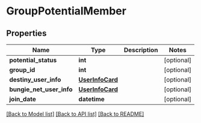 # GroupPotentialMember

## Properties
Name | Type | Description | Notes
------------ | ------------- | ------------- | -------------
**potential_status** | **int** |  | [optional] 
**group_id** | **int** |  | [optional] 
**destiny_user_info** | [**UserInfoCard**](UserInfoCard.md) |  | [optional] 
**bungie_net_user_info** | [**UserInfoCard**](UserInfoCard.md) |  | [optional] 
**join_date** | **datetime** |  | [optional] 

[[Back to Model list]](../README.md#documentation-for-models) [[Back to API list]](../README.md#documentation-for-api-endpoints) [[Back to README]](../README.md)


